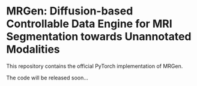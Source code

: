 # MRGen: Diffusion-based Controllable Data Engine for MRI Segmentation towards Unannotated Modalities
This repository contains the official PyTorch implementation of MRGen.

The code will be released soon...
